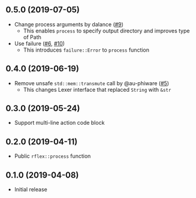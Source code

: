 ## 0.5.0 (2019-07-05)

* Change process arguments by dalance ([#9](https://github.com/pfnet/rflex/pull/9))
  * This enables `process` to specify output directory and improves type of Path
* Use failure ([#6](https://github.com/pfnet/rflex/issues/6), [#10](https://github.com/pfnet/rflex/pull/10))
  * This introduces `failure::Error` to `process` function

## 0.4.0 (2019-06-19)

* Remove unsafe `std::mem::transmute` call by @au-phiware ([#5](https://github.com/pfnet/rflex/pull/5))
  * This changes Lexer interface that replaced `String` with `&str`


## 0.3.0 (2019-05-24)

* Support multi-line action code block


## 0.2.0 (2019-04-11)

* Public `rflex::process` function


## 0.1.0 (2019-04-08)

* Initial release
